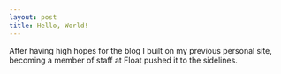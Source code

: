 ```yaml
---
layout: post
title: Hello, World!
---
```


After having high hopes for the blog I built on my previous personal site, becoming a member of staff at Float pushed it to the sidelines.